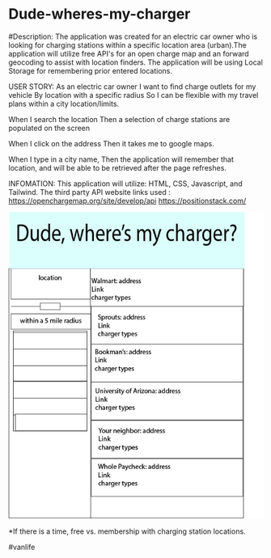 # Dude-wheres-my-charger

#Description: 
The application was created for an electric car owner who is looking for charging stations within a specific location area (urban).The application will utilize free API's for an open charge map and an  forward geocoding to assist with location finders. The application will be using Local Storage for remembering prior entered locations.


USER STORY:
As an electric car owner
I want to find charge outlets for my vehicle 
By location with a specific radius 
So I can be flexible with my travel plans within a city location/limits.


When I search the location
Then a selection of charge stations are populated on the screen

When I click on the address 
Then it takes me to google maps.

When I type in a city name,
Then the application will remember that location, and will be able to be retrieved after the page refreshes.


INFOMATION: 
This application will utilize: HTML, CSS, Javascript, and Tailwind.
The third party API website links used :
https://openchargemap.org/site/develop/api
https://positionstack.com/



![Dude wheres my charger](./assets/wireframe.jpg)



*If there is a time, free vs. membership with charging station locations.

#vanlife